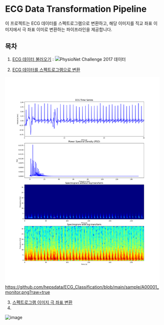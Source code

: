 # ECG Data Transformation Pipeline

이 프로젝트는 ECG 데이터를 스펙트로그램으로 변환하고, 해당 이미지를 직교 좌표 이미지에서 극 좌표 이미로 변환하는 파이프라인을 제공합니다.

## 목차

1. [ECG 데이터 불러오기](#ecg-데이터-불러오기) : ![PhysioNet Challenge 2017 데이터](https://physionet.org/content/challenge-2017/1.0.0/)

   
2. [ECG 데이터를 스펙트로그램으로 변환](#ecg-데이터를-스펙트로그램으로-변환)
   
![(./images/spectrogram_polar_transform.png)](https://github.com/hepsdata/ECG_Classification/blob/main/sample/A00001_monitor.png?raw=true)https://github.com/hepsdata/ECG_Classification/blob/main/sample/A00001_monitor.png?raw=true


3. [스펙트로그램 이미지 극 좌표 변환](#스펙트로그램-이미지-극-좌표-변환)
4. 
![image](https://github.com/hepsdata/ECG_Classification/assets/100850547/9e2be28d-2664-4173-8463-ab6feed6d697)
